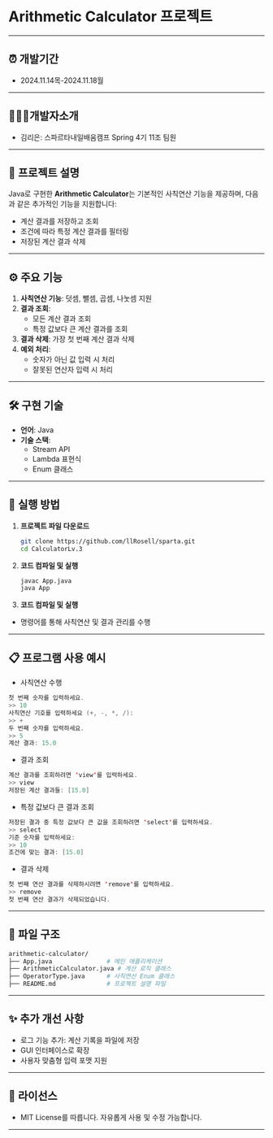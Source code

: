 # Arithmetic Calculator 프로젝트
---
## ⏰ 개발기간
- 2024.11.14목-2024.11.18월
---
## 🙍🏻‍♀️개발자소개
- 김리은: 스파르타내일배움캠프 Spring 4기 11조 팀원
---
## 📖 프로젝트 설명
Java로 구현한 **Arithmetic Calculator**는 기본적인 사칙연산 기능을 제공하며, 다음과 같은 추가적인 기능을 지원합니다:
- 계산 결과를 저장하고 조회
- 조건에 따라 특정 계산 결과를 필터링
- 저장된 계산 결과 삭제
---
## ⚙️ 주요 기능
1. **사칙연산 기능**: 덧셈, 뺄셈, 곱셈, 나눗셈 지원
2. **결과 조회**:
    - 모든 계산 결과 조회
    - 특정 값보다 큰 계산 결과를 조회
3. **결과 삭제**: 가장 첫 번째 계산 결과 삭제
4. **예외 처리**:
    - 숫자가 아닌 값 입력 시 처리
    - 잘못된 연산자 입력 시 처리
---
## 🛠️ 구현 기술
- **언어**: Java
- **기술 스택**:
    - Stream API
    - Lambda 표현식
    - Enum 클래스
---
## 🚀 실행 방법
1. **프로젝트 파일 다운로드**
   ```bash
   git clone https://github.com/llRosell/sparta.git
   cd CalculatorLv.3

2. **코드 컴파일 및 실행**
   ```bash
   javac App.java
   java App
   
3. **코드 컴파일 및 실행**
- 명령어를 통해 사칙연산 및 결과 관리를 수행
---
## 📋 프로그램 사용 예시
- 사칙연산 수행
```java
첫 번째 숫자를 입력하세요.
>> 10
사칙연산 기호를 입력하세요 (+, -, *, /):
>> +
두 번째 숫자를 입력하세요.
>> 5
계산 결과: 15.0
```
- 결과 조회
```java
계산 결과를 조회하려면 'view'를 입력하세요.
>> view
저장된 계산 결과들: [15.0]
```
- 특정 값보다 큰 결과 조회
```java
저장된 결과 중 특정 값보다 큰 값을 조회하려면 'select'를 입력하세요.
>> select
기준 숫자를 입력하세요:
>> 10
조건에 맞는 결과: [15.0]
```
- 결과 삭제
```java
첫 번째 연산 결과를 삭제하시려면 'remove'를 입력하세요.
>> remove
첫 번째 연산 결과가 삭제되었습니다.
```
---
## 🔧 파일 구조
  ```bash
arithmetic-calculator/
├── App.java               # 메인 애플리케이션
├── ArithmeticCalculator.java # 계산 로직 클래스
├── OperatorType.java      # 사칙연산 Enum 클래스
├── README.md              # 프로젝트 설명 파일
```
---
## ✨ 추가 개선 사항
- 로그 기능 추가: 계산 기록을 파일에 저장
- GUI 인터페이스로 확장
- 사용자 맞춤형 입력 포맷 지원
---
## 📜 라이선스
- MIT License를 따릅니다. 자유롭게 사용 및 수정 가능합니다.
---